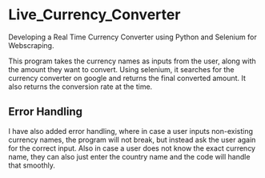 # Live_Currency_Converter
Developing a Real Time Currency Converter using Python and Selenium for Webscraping.

This program takes the currency names as inputs from the user, along with the amount they want to convert. 
Using selenium, it searches for the currency converter on google and returns the final converted amount. It also returns the conversion rate at the time.

## Error Handling
I have also added error handling, where in case a user inputs non-existing currency names, the program will not break, but instead ask the user again for the correct input. Also in case a user does not know the exact currency name, they can also just enter the country name and the code will handle that smoothly.
